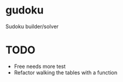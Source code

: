 # gudoku
Sudoku builder/solver

# TODO

* Free needs more test
* Refactor walking the tables with a function
